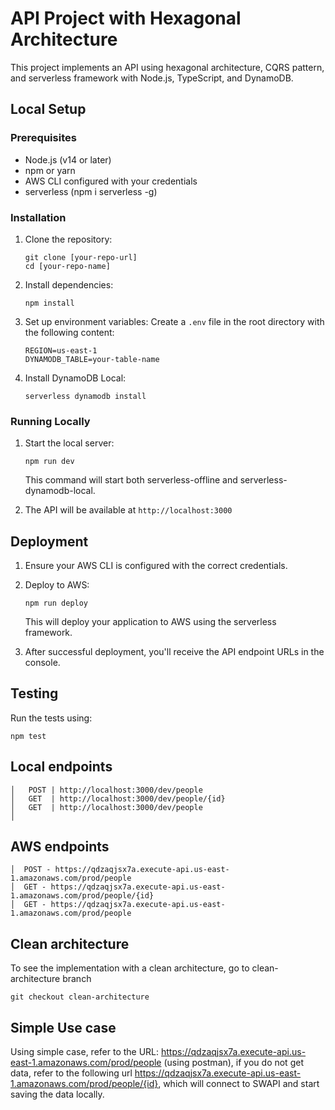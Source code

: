 # API Project with Hexagonal Architecture

This project implements an API using hexagonal architecture, CQRS pattern, and serverless framework with Node.js, TypeScript, and DynamoDB.

## Local Setup

### Prerequisites

- Node.js (v14 or later)
- npm or yarn
- AWS CLI configured with your credentials
- serverless (npm i serverless -g)

### Installation

1. Clone the repository:
   ```
   git clone [your-repo-url]
   cd [your-repo-name]
   ```

2. Install dependencies:
   ```
   npm install
   ```

3. Set up environment variables:
   Create a `.env` file in the root directory with the following content:
   ```
   REGION=us-east-1
   DYNAMODB_TABLE=your-table-name
   ```

4. Install DynamoDB Local:
   ```
   serverless dynamodb install
   ```

### Running Locally

1. Start the local server:
   ```
   npm run dev
   ```

   This command will start both serverless-offline and serverless-dynamodb-local.

2. The API will be available at `http://localhost:3000`

## Deployment

1. Ensure your AWS CLI is configured with the correct credentials.

2. Deploy to AWS:
   ```
   npm run deploy
   ```

   This will deploy your application to AWS using the serverless framework.

3. After successful deployment, you'll receive the API endpoint URLs in the console.

## Testing

Run the tests using:
```
npm test
```

## Local endpoints
```
│   POST | http://localhost:3000/dev/people                                      
│   GET  | http://localhost:3000/dev/people/{id}                                 
│   GET  | http://localhost:3000/dev/people                                      
│   
```

## AWS endpoints
```
│  POST - https://qdzaqjsx7a.execute-api.us-east-1.amazonaws.com/prod/people
│  GET - https://qdzaqjsx7a.execute-api.us-east-1.amazonaws.com/prod/people/{id}
│  GET - https://qdzaqjsx7a.execute-api.us-east-1.amazonaws.com/prod/people                                    

```                                                                   

## Clean architecture

To see the implementation with a clean architecture, go to clean-architecture branch

```
git checkout clean-architecture
```                                                                   

## Simple Use case
Using simple case, refer to the URL: https://qdzaqjsx7a.execute-api.us-east-1.amazonaws.com/prod/people (using postman), if you do not get data, refer to the following url https://qdzaqjsx7a.execute-api.us-east-1.amazonaws.com/prod/people/{id}, which will connect to SWAPI and start saving the data locally.